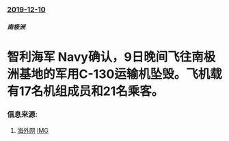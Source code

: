 ### [2019-12-10](/news/2019/12/10/index.md)

##### 南极洲
#  智利海军 Navy确认，9日晚间飞往南极洲基地的军用C-130运输机坠毁。飞机载有17名机组成员和21名乘客。 




### 信息来源:

1. [海外网](https://news.sina.com.cn/c/2019-12-10/doc-iihnzahi6515272.shtml) [IMG](http://n.sinaimg.cn/translate/583/w776h607/20191210/fadb-iknhexi4502622.png)
